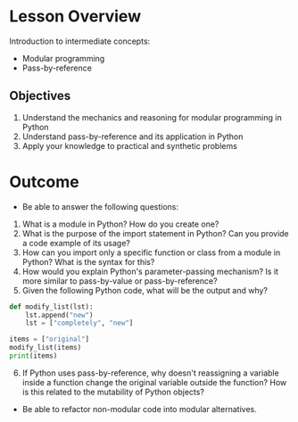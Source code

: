# Lesson Overview

Introduction to intermediate concepts:

- Modular programming
- Pass-by-reference

## Objectives

1. Understand the mechanics and reasoning for
   modular programming in Python
2. Understand pass-by-reference and its application in Python
3. Apply your knowledge to practical and synthetic problems

# Outcome

- Be able to answer the following questions:

1. What is a module in Python? How do you create one?
2. What is the purpose of the import statement in Python? Can you provide a code example of its usage?
3. How can you import only a specific function or class from a module in Python? What is the syntax for this?
4. How would you explain Python's parameter-passing mechanism? Is it more similar to pass-by-value or pass-by-reference?
5. Given the following Python code, what will be the output and why?

```python
def modify_list(lst):
    lst.append("new")
    lst = ["completely", "new"]

items = ["original"]
modify_list(items)
print(items)
```

6. If Python uses pass-by-reference, why doesn't reassigning a variable inside a function change the original variable outside the function? How is this related to the mutability of Python objects?

- Be able to refactor non-modular code into modular alternatives.
